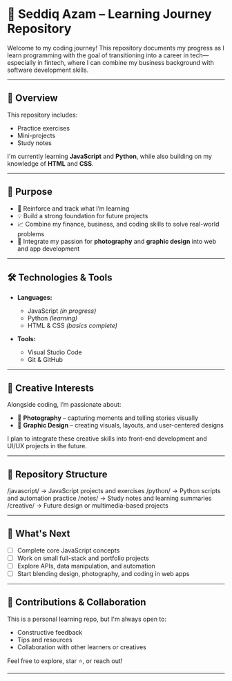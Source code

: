 # 🚀 Seddiq Azam – Learning Journey Repository

Welcome to my coding journey! This repository documents my progress as I learn programming with the goal of transitioning into a career in tech—especially in fintech, where I can combine my business background with software development skills.

---

## 📘 Overview

This repository includes:

- Practice exercises  
- Mini-projects  
- Study notes

I'm currently learning **JavaScript** and **Python**, while also building on my knowledge of **HTML** and **CSS**.

---

## 🎯 Purpose

- 🧠 Reinforce and track what I’m learning  
- 💡 Build a strong foundation for future projects  
- 📈 Combine my finance, business, and coding skills to solve real-world problems  
- 🎨 Integrate my passion for **photography** and **graphic design** into web and app development

---

## 🛠️ Technologies & Tools

- **Languages:**  
  - JavaScript *(in progress)*  
  - Python *(learning)*  
  - HTML & CSS *(basics complete)*  

- **Tools:**  
  - Visual Studio Code  
  - Git & GitHub  

---

## 🎨 Creative Interests

Alongside coding, I’m passionate about:

- 📸 **Photography** – capturing moments and telling stories visually  
- 🎨 **Graphic Design** – creating visuals, layouts, and user-centered designs  

I plan to integrate these creative skills into front-end development and UI/UX projects in the future.

---

## 📁 Repository Structure

/javascript/   → JavaScript projects and exercises
/python/       → Python scripts and automation practice
/notes/        → Study notes and learning summaries
/creative/     → Future design or multimedia-based projects


---

## 📍 What's Next

- [ ] Complete core JavaScript concepts  
- [ ] Work on small full-stack and portfolio projects  
- [ ] Explore APIs, data manipulation, and automation  
- [ ] Start blending design, photography, and coding in web apps

---

## 🤝 Contributions & Collaboration

This is a personal learning repo, but I'm always open to:

- Constructive feedback  
- Tips and resources  
- Collaboration with other learners or creatives

Feel free to explore, star ⭐️, or reach out!

---
